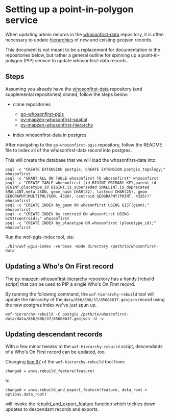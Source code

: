 # Setting up a point-in-polygon service

When updating admin records in the [whosonfirst-data](https://www.github.com/whosonfirst-data/whosonfirst-data) repository, it is often necessary to update [hierarchies]() of new and existing geojson records.

This document is not meant to be a replacement for documentation in the repositories below, but rather a general outline for spinning up a point-in-polygon (PIP) service to update whosonfirst-data records.



## Steps

Assuming you already have the [whosonfirst-data](https://www.github.com/whosonfirst-data/whosonfirst-data) repository (and supplemental repositories) cloned, follow the steps below:

* clone repositories 
  
  * [go-whosonfirst-pgis](https://github.com/whosonfirst/go-whosonfirst-pgis)
  * [py-mapzen-whosonfirst-spatial](https://github.com/whosonfirst/py-mapzen-whosonfirst-spatial/)
  * [py-mapzen-whosonfirst-hierarchy](https://github.com/whosonfirst/py-mapzen-whosonfirst-hierarchy/)

* index whosonfirst-data in postgres

After navigating to the `go-whosonfirst-pgis` repository, follow the README file to index all of the whosonfirst-data record into postgres.

This will create the database that we will load the whosonfirst-data into:

```
psql -c "CREATE EXTENSION postgis; CREATE EXTENSION postgis_topology;" whosonfirst
psql -c "GRANT ALL ON TABLE whosonfirst TO whosonfirst" whosonfirst
psql -c "CREATE TABLE whosonfirst (id BIGINT PRIMARY KEY,parent_id BIGINT,placetype_id BIGINT,is_superseded SMALLINT,is_deprecated SMALLINT,meta JSON, geom_hash CHAR(32), lastmod CHAR(25), geom GEOGRAPHY(MULTIPOLYGON, 4326), centroid GEOGRAPHY(POINT, 4326))" whosonfirst
psql -c "CREATE INDEX by_geom ON whosonfirst USING GIST(geom);" whosonfirst
psql -c "CREATE INDEX by_centroid ON whosonfirst USING GIST(centroid);" whosonfirst
psql -c "CREATE INDEX by_placetype ON whosonfirst (placetype_id);" whosonfirst
```

Run the wof-pgis-index tool, via:

```
./bin/wof-pgis-index -verbose -mode directory /path/to/whosonfirst-data
```



## Updating a Who's On First record

The [py-mapzen-whosonfirst-hierarchy](https://github.com/whosonfirst/py-mapzen-whosonfirst-hierarchy/) repository has a handy [rebuild script] that can be used to PIP a single Who's On First record.

By running the following command, the `wof-hierarchy-rebuild` tool will update the hierarchy of the `data/856/886/37/85688637.geojson` record using the new postgres index we've just spun up.

`wof-hierarchy-rebuild -C postgis /path/to/whosonfirst-data/data/856/886/37/85688637.geojson -U -v`



## Updating descendant records 

With a few minor tweaks to the `wof-hierarchy-rebuild` script, descendants of a Who's On First record can be updated, too.

Changing [line 67](https://github.com/whosonfirst/py-mapzen-whosonfirst-hierarchy/blob/master/scripts/wof-hierarchy-rebuild#L67) of the `wof-hierarchy-rebuild` tool from:

`changed = ancs.rebuild_feature(feature)`

to 

`changed = ancs.rebuild_and_export_feature(feature, data_root = options.data_root)`

will invoke the [rebuild_and_export_feature](https://github.com/whosonfirst/py-mapzen-whosonfirst-hierarchy/blob/master/mapzen/whosonfirst/hierarchy/__init__.py#L582) function which trickles down updates to descendant records and exports.

